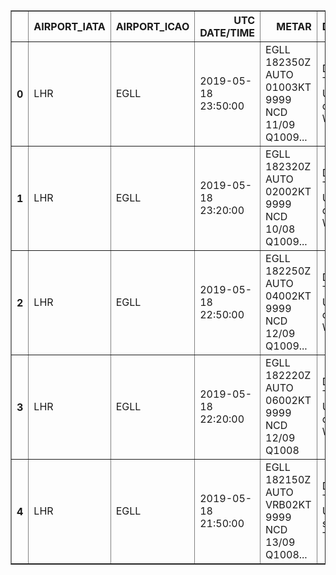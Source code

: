 


<table border="1" class="dataframe">  <thead>    <tr style="text-align: right;">      <th></th>      <th>AIRPORT_IATA</th>      <th>AIRPORT_ICAO</th>      <th>UTC DATE/TIME</th>      <th>METAR</th>      <th>DESCRIPTION</th>    </tr>  </thead>  <tbody>    <tr>      <th>0</th>      <td>LHR</td>      <td>EGLL</td>      <td>2019-05-18 23:50:00</td>      <td>EGLL 182350Z AUTO 01003KT 9999 NCD 11/09 Q1009...</td>      <td>Day: 18th Time: 23:50 UTC Wind direction: 10 W...</td>    </tr>    <tr>      <th>1</th>      <td>LHR</td>      <td>EGLL</td>      <td>2019-05-18 23:20:00</td>      <td>EGLL 182320Z AUTO 02002KT 9999 NCD 10/08 Q1009...</td>      <td>Day: 18th Time: 23:20 UTC Wind direction: 20 W...</td>    </tr>    <tr>      <th>2</th>      <td>LHR</td>      <td>EGLL</td>      <td>2019-05-18 22:50:00</td>      <td>EGLL 182250Z AUTO 04002KT 9999 NCD 12/09 Q1009...</td>      <td>Day: 18th Time: 22:50 UTC Wind direction: 40 W...</td>    </tr>    <tr>      <th>3</th>      <td>LHR</td>      <td>EGLL</td>      <td>2019-05-18 22:20:00</td>      <td>EGLL 182220Z AUTO 06002KT 9999 NCD 12/09 Q1008</td>      <td>Day: 18th Time: 22:20 UTC Wind direction: 60 W...</td>    </tr>    <tr>      <th>4</th>      <td>LHR</td>      <td>EGLL</td>      <td>2019-05-18 21:50:00</td>      <td>EGLL 182150Z AUTO VRB02KT 9999 NCD 13/09 Q1008...</td>      <td>Day: 18th Time: 21:50 UTC Wind speed: 2kt Temp...</td>    </tr>  </tbody></table>





